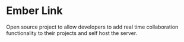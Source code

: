 # Ember Link

Open source project to allow developers to add real time collaboration functionality to their projects and self host the server.
